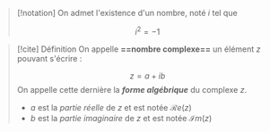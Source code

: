 >[!notation]
>On admet l'existence d'un nombre, noté $i$ tel que 
>
>$$
>i^2 = -1
>$$

>[!cite] Définition
>On appelle **==nombre complexe==** un élément $z$ pouvant s'écrire : 
>
>$$
>z=a+ib
>$$
>On appelle cette dernière la ***forme algébrique*** du complexe $z$.
>- $a$ est la *partie réelle* de $z$ et est notée $\mathcal{R}e(z)$
>- $b$ est la *partie imaginaire* de $z$ et est notée $\mathcal{I}m(z)$


